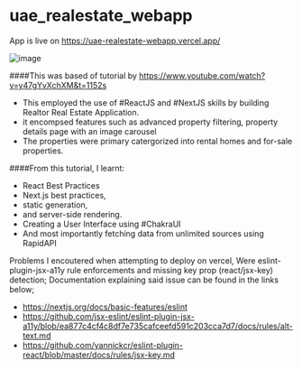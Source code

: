 # uae_realestate_webapp

App is live on https://uae-realestate-webapp.vercel.app/ 


![image](https://user-images.githubusercontent.com/44350099/155917464-a687cade-f5ae-4d04-a1b3-5b1506e5ac44.png)


####This was based of tutorial by https://www.youtube.com/watch?v=y47gYvXchXM&t=1152s
* This employed the use of #ReactJS and #NextJS skills by building Realtor  Real Estate Application. 
* it encompsed features such as advanced property filtering, property details page with an image carousel
* The properties were primary catergorized into  rental homes and for-sale properties.

####From this tutorial, I learnt:
- React Best Practices
- Next.js best practices, 
- static generation, 
- and server-side rendering.
- Creating a User Interface using #ChakraUI
- And most importantly fetching data from unlimited sources using RapidAPI

Problems I encoutered when attempting to deploy on vercel,
Were eslint-plugin-jsx-a11y rule enforcements and  missing key prop (react/jsx-key) detection;
Documentation explaining said issue can be found in the links below;
* https://nextjs.org/docs/basic-features/eslint
* https://github.com/jsx-eslint/eslint-plugin-jsx-a11y/blob/ea877c4cf4c8df7e735cafceefd591c203cca7d7/docs/rules/alt-text.md
* https://github.com/yannickcr/eslint-plugin-react/blob/master/docs/rules/jsx-key.md


 
